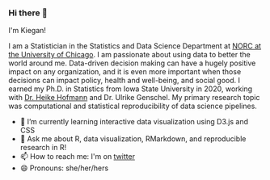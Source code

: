 ### Hi there 👋

I'm Kiegan! 

I am a Statistician in the Statistics and Data Science Department at [NORC at the University of Chicago](https://www.norc.org/Pages/default.aspx). I am passionate about using data to better the world around me. Data-driven decision making can have a hugely positive impact on any organization, and it is even more important when those decisions can impact policy, health and well-being, and social good. I earned my Ph.D. in Statistics from Iowa State University in 2020, working with [Dr. Heike Hofmann](https://github.com/heike) and Dr. Ulrike Genschel. My primary research topic was computational and statistical reproducibility of data science pipelines.  

- 🌱 I’m currently learning interactive data visualization using D3.js and CSS  
- 💬 Ask me about R, data visualization, RMarkdown, and reproducible research in R!  
- 📫 How to reach me: I'm on [twitter](https://twitter.com/kieganer)  
- 😄 Pronouns: she/her/hers   
